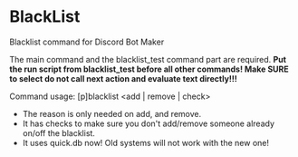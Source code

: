 # BlackList
Blacklist command for Discord Bot Maker

The main command and the blacklist_test command part are required.
**Put the run script from blacklist_test before all other commands! Make SURE to select do not call next action and evaluate text directly!!!**

Command usage: [p]blacklist <add | remove | check> <user> <reason>
- The reason is only needed on add, and remove.
- It has checks to make sure you don't add/remove someone already on/off the blacklist.
- It uses quick.db now! Old systems will not work with the new one!